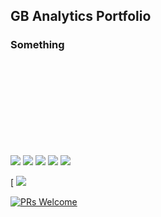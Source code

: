 ## GB Analytics Portfolio


### Something

<br>
<br>
<br>
<br>
<br>
<br>
<br>
<br>

<img src="https://img.shields.io/badge/Linux-FCC624?style=for-the-badge&logo=linux&logoColor=black"> <img src="https://img.shields.io/badge/Python-FFD43B?style=for-the-badge&logo=python&logoColor=blue"> <img src="https://img.shields.io/badge/PostgreSQL-316192?style=for-the-badge&logo=postgresql&logoColor=white"> <img src="https://img.shields.io/badge/Tableau-E97627?style=for-the-badge&logo=Tableau&logoColor=white"> <img src="https://img.shields.io/badge/Plotly-239120?style=for-the-badge&logo=plotly&logoColor=white">

[![<img src="https://img.shields.io/badge/Coursera-0056D2?style=for-the-badge&logo=Coursera&logoColor=white">](https://www.coursera.org/user/5a55152e56eccb9f5a4889a9e0cb0e14)
<img src="https://img.shields.io/badge/Datacamp-05192D?style=for-the-badge&logo=datacamp&logoColor=65FF8F">

[![PRs Welcome](https://img.shields.io/badge/PRs-welcome-brightgreen.svg?style=flat-square)](https://github.com/coderjojo/creative-profile-readme/pulls)
